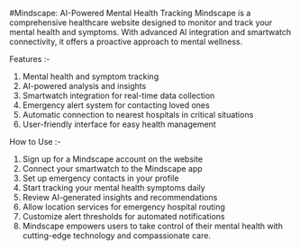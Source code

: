 #Mindscape: AI-Powered Mental Health Tracking
Mindscape is a comprehensive healthcare website designed to monitor and track your mental health and symptoms. With advanced AI integration and smartwatch connectivity, it offers a proactive approach to mental wellness.

Features :-
1. Mental health and symptom tracking
2. AI-powered analysis and insights
3. Smartwatch integration for real-time data collection
4. Emergency alert system for contacting loved ones
5. Automatic connection to nearest hospitals in critical situations
6. User-friendly interface for easy health management

How to Use :-
1. Sign up for a Mindscape account on the website
2. Connect your smartwatch to the Mindscape app
3. Set up emergency contacts in your profile
4. Start tracking your mental health symptoms daily
5. Review AI-generated insights and recommendations
6. Allow location services for emergency hospital routing
7. Customize alert thresholds for automated notifications
8. Mindscape empowers users to take control of their mental health with cutting-edge technology and compassionate care.
